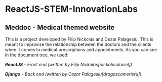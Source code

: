 # ReactJS-STEM-InnovationLabs
## Meddoc - Medical themed website
This is a project developed by Filip Nickolas and Cezar Palagesiu. This is meant to improvise the relationship between the doctors and the clients when it comes to medical prescriptions and appointments.
As you can see in the document tree, we used:

***ReactJS*** - *Front end (written by Filip Nickolas[nickolasdaniel])*

***Django*** - *Back end (written by Cezar Palagesiu[dragoscamerisru])*
